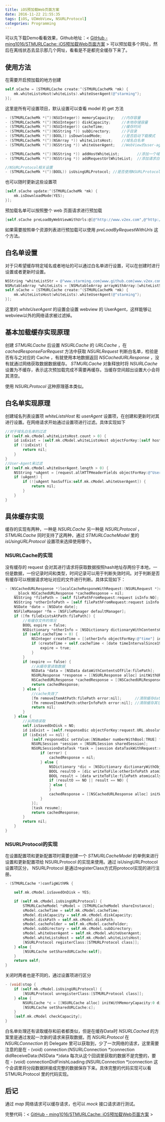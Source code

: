 ```yaml
---
title: iOS预加载Web页面方案
date: 2016-11-22 21:55:35
tags: [iOS, UIWebView, NSURLProtocol]
categories: Programming
---
```

可以先下载Demo看看效果，Github地址：< [GitHub - ming1016/STMURLCache: iOS预加载Web页面方案](https://github.com/ming1016/STMURLCache) >
可以预加载多个网址，然后在离线状态去显示那几个网址，看看是不是都完全缓存下来了。

## 使用方法
在需要开启预加载的地方创建
```objectivec
self.sCache = [STMURLCache create:^(STMURLCacheMk *mk) {
    mk.whiteListsHost(whiteLists).whiteUserAgent(@"starming");
}];
```

这里是所有可设置项目，默认设置可以查看 model 的 get 方法
```objectivec
- (STMURLCacheMk *(^)(NSUInteger)) memoryCapacity;   //内存容量
- (STMURLCacheMk *(^)(NSUInteger)) diskCapacity;     //本地存储容量
- (STMURLCacheMk *(^)(NSUInteger)) cacheTime;        //缓存时间
- (STMURLCacheMk *(^)(NSString *)) subDirectory;     //子目录
- (STMURLCacheMk *(^)(BOOL)) isDownloadMode;         //是否启动下载模式
- (STMURLCacheMk *(^)(NSArray *)) whiteListsHost;    //域名白名单
- (STMURLCacheMk *(^)(NSString *)) whiteUserAgent;   //WebView的user-agent白名单

- (STMURLCacheMk *(^)(NSString *)) addHostWhiteList;        //添加一个域名白名单
- (STMURLCacheMk *(^)(NSString *)) addRequestUrlWhiteList;  //添加请求白名单

//NSURLProtocol相关设置
- (STMURLCacheMk *(^)(BOOL)) isUsingURLProtocol; //是否使用NSURLProtocol，默认使用NSURLCache
```

也可以随时更新这些设置项
```objectivec
[self.sCache update:^(STMURLCacheMk *mk) {
    mk.isDownloadMode(YES);
}];
```

预加载名单可以按照整个 web 页面请求进行预加载
```objectivec
[self.sCache preLoadByWebViewWithUrls:@[@"http://www.v2ex.com",@"http://www.github.com"];
```
如果需要按照单个资源列表进行预加载可以使用 *preLoadByRequestWithUrls* 这个方法。

## 白名单设置
对于只希望缓存特定域名或者地址的可以通过白名单进行设置，可以在创建时进行设置或者更新时设置。
```objectivec
NSString *whiteListStr = @"www.starming.com|www.github.com|www.v2ex.com|www.baidu.com";
NSMutableArray *whiteLists = [NSMutableArray arrayWithArray:[whiteListStr componentsSeparatedByString:@"|"]];
self.sCache = [STMURLCache create:^(STMURLCacheMk *mk) {
    mk.whiteListsHost(whiteLists).whiteUserAgent(@"starming");
}];
```
这里的 *whiteUserAgent* 的设置会设置 webview 的 UserAgent，这样能够让webview以外的网络请求被过滤掉。

## 基本加载缓存实现原理
创建 *STMURLCache* 后设置 *NSURLCache* 的 *URLCache* ，在 *cachedResponseForRequest* 方法中获取 *NSURLRequest* 判断白名单，检验是否有与之对应的 Cache ，有就使用本地数据返回 *NSCachedURLResponse* ，没有就通过网络获取数据数据缓存。 *STMURLCache* 对象释放时将 *NSURLCache* 设置为不缓存，表示这次预加载完成不需要再缓存。当缓存空间超出设置大小会将其清空。

使用 *NSURLProtocol* 这种原理基本类似。

## 白名单实现原理
创建域名列表设置项 *whiteListsHost* 和 *userAgent* 设置项，在创建和更新时对其进行设置。在网络请求开始通过设置项进行过滤。具体实现如下
```objectivec
//对于域名白名单的过滤
if (self.mk.cModel.whiteListsHost.count > 0) {
    id isExist = [self.mk.cModel.whiteListsHost objectForKey:[self hostFromRequest:request]];
    if (!isExist) {
        return nil;
    }
}
//User-Agent来过滤
if (self.mk.cModel.whiteUserAgent.length > 0) {
    NSString *uAgent = [request.allHTTPHeaderFields objectForKey:@"User-Agent"];
    if (uAgent) {
        if (![uAgent hasSuffix:self.mk.cModel.whiteUserAgent]) {
            return nil;
        }
    }
}
```

## 具体缓存实现
缓存的实现有两种，一种是 *NSURLCache* 另一种是 *NSURLProtocol* ， *STMURLCache* 同时支持了这两种，通过 *STMURLCacheModel* 里的 *isUsingURLProtocol* 设置项来选择使用哪个。

### NSURLCache的实现
没有缓存的 request 会对其进行请求将获取数据按照hash地址存两份于本地，一份是数据，一份记录时间和类型，时间记录可以用于判断失效时间。对于判断是否有缓存可以根据请求地址对应的文件进行判断。具体实现如下：
```objectivec
- (NSCachedURLResponse *)localCacheResponeWithRequest:(NSURLRequest *)request {
    __block NSCachedURLResponse *cachedResponse = nil;
    NSString *filePath = [self filePathFromRequest:request isInfo:NO];
    NSString *otherInfoPath = [self filePathFromRequest:request isInfo:YES];
    NSDate *date = [NSDate date];
    NSFileManager *fm = [NSFileManager defaultManager];
    if ([fm fileExistsAtPath:filePath]) {
        //有缓存文件的情况
        BOOL expire = false;
        NSDictionary *otherInfo = [NSDictionary dictionaryWithContentsOfFile:otherInfoPath];
        if (self.cacheTime > 0) {
            NSInteger createTime = [[otherInfo objectForKey:@"time"] integerValue];
            if (createTime + self.cacheTime < [date timeIntervalSince1970]) {
                expire = true;
            }
        }
        if (expire == false) {
            //从缓存里读取数据
            NSData *data = [NSData dataWithContentsOfFile:filePath];
            NSURLResponse *response = [[NSURLResponse alloc] initWithURL:request.URL MIMEType:[otherInfo objectForKey:@"MIMEType"] expectedContentLength:data.length textEncodingName:[otherInfo objectForKey:@"textEncodingName"]];
            NSCachedURLResponse *cachedResponse = [[NSCachedURLResponse alloc] initWithResponse:response data:data];
            return cachedResponse;
        } else {
            //cache失效了
            [fm removeItemAtPath:filePath error:nil];      //清除缓存data
            [fm removeItemAtPath:otherInfoPath error:nil]; //清除缓存其它信息
            return nil;
        }
    } else {
        //从网络读取
        self.isSavedOnDisk = NO;
        id isExist = [self.responseDic objectForKey:request.URL.absoluteString];
        if (isExist == nil) {
            [self.responseDic setValue:[NSNumber numberWithBool:TRUE] forKey:request.URL.absoluteString];
            NSURLSession *session = [NSURLSession sharedSession];
            NSURLSessionDataTask *task = [session dataTaskWithRequest:request completionHandler:^(NSData * _Nullable data, NSURLResponse * _Nullable response, NSError * _Nullable error) {
                if (error) {
                    cachedResponse = nil;
                } else {
                    NSDictionary *dic = [NSDictionary dictionaryWithObjectsAndKeys:[NSString stringWithFormat:@"%f",[date timeIntervalSince1970]],@"time",response.MIMEType,@"MIMEType",response.textEncodingName,@"textEncodingName", nil];
                    BOOL resultO = [dic writeToFile:otherInfoPath atomically:YES];
                    BOOL result = [data writeToFile:filePath atomically:YES];
                    if (resultO == NO || result == NO) {
                    } else {
                    }
                    cachedResponse = [[NSCachedURLResponse alloc] initWithResponse:response data:data];
                }
            }];
            [task resume];
            return cachedResponse;
        }
        return nil;
    }
}
```

### NSURLProtocol的实现
在设置配置项和更新配置项时需要创建一个 *STMURLCacheModel* 的单例来进行设置和更新配置项给 NSURLProtocol 的实现来使用。通过 isUsingURLProtocol 设置项区分， NSURLProtocol 是通过registerClass方式将protocol实现的进行注册。
```objectivec
- (STMURLCache *)configWithMk {

    self.mk.cModel.isSavedOnDisk = YES;

    if (self.mk.cModel.isUsingURLProtocol) {
        STMURLCacheModel *sModel = [STMURLCacheModel shareInstance];
        sModel.cacheTime = self.mk.cModel.cacheTime;
        sModel.diskCapacity = self.mk.cModel.diskCapacity;
        sModel.diskPath = self.mk.cModel.diskPath;
        sModel.cacheFolder = self.mk.cModel.cacheFolder;
        sModel.subDirectory = self.mk.cModel.subDirectory;
        sModel.whiteUserAgent = self.mk.cModel.whiteUserAgent;
        sModel.whiteListsHost = self.mk.cModel.whiteListsHost;
        [NSURLProtocol registerClass:[STMURLProtocol class]];
    } else {
        [NSURLCache setSharedURLCache:self];
    }
    return self;
}
```

关闭时两者也是不同的，通过设置项进行区分
```objectivec
- (void)stop {
    if (self.mk.cModel.isUsingURLProtocol) {
        [NSURLProtocol unregisterClass:[STMURLProtocol class]];
    } else {
        NSURLCache *c = [[NSURLCache alloc] initWithMemoryCapacity:0 diskCapacity:0 diskPath:nil];
        [NSURLCache setSharedURLCache:c];
    }
    [self.mk.cModel checkCapacity];
}
```

白名单处理还有读取缓存和前者都类似，但是在缓存Data时 *NSURLCached* 的方案里是通过发起一次新的请求来获取数据，而 *NSURLProtocol* 在 *NSURLConnection* 的 Delegate 里可以获取到，少了一次网络的请求，这里需要注意的是在 - (void) connection:(NSURLConnection *)connection didReceiveData:(NSData *)data 每次从这个回调里获取的数据不是完整的，要在 - (void) connectionDidFinishLoading:(NSURLConnection *)connection 这个会调里将分段数据拼接成完整的数据保存下来。具体完整的代码实现可以看 STMURLProtocol 里的代码实现。

## 后记
通过 *map* 网络请求可以缓存请求，也可以 *mock* 接口请求进行测试。

完整代码：< [GitHub - ming1016/STMURLCache: iOS预加载Web页面方案](https://github.com/ming1016/STMURLCache) >

